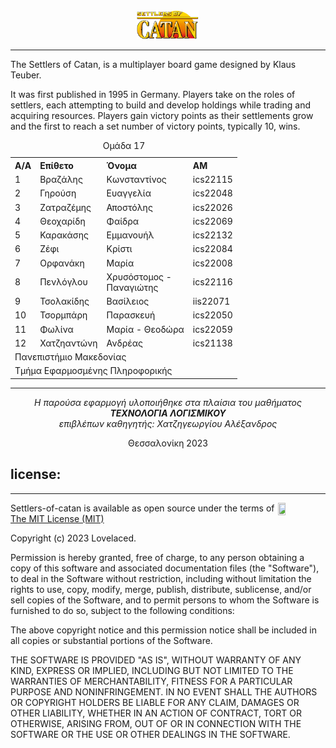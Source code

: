 <img src="src\main\resources\assets\startScreen\Settlers_Of_Catan_Logo.png" alt= “” width="20%" height="20%" style="margin-left:40%">

---

The Settlers of Catan, is a multiplayer board game designed by Klaus Teuber.

It was first published in 1995 in Germany. Players take on the roles of settlers, each attempting to build and develop holdings while trading and acquiring resources. Players gain victory points as their settlements grow and the first to reach a set number of victory points, typically 10, wins.

<table style="text-align: left; border-collapse: collapse; border: none; ">

  <caption>Ομάδα 17</caption>
    <tr>
        <th>A/A</th>
        <th>Επίθετο</th>
        <th>Όνομα</th>
        <th>ΑΜ</th>
    </tr>
    <tr>
        <td>1</td>
        <td>Βραζάλης</td>
        <td>Κωνσταντίνος</td>
        <td>ics22115</td>
    </tr>
     <tr>
        <td>2</td>
        <td>Γηρούση</td>
        <td>Ευαγγελία</td>
        <td>ics22048</td>
    </tr>
     <tr>
        <td>3</td>
        <td>Ζατραζέμης</td>
        <td>Αποστόλης</td>
        <td>ics22026</td>
    </tr>
     <tr>
        <td>4</td>
        <td>Θεοχαρίδη</td>
        <td>Φαίδρα</td>
        <td>ics22069</td>
    </tr>
     <tr>
        <td>5</td>
        <td>Καρακάσης</td>
        <td>Εμμανουήλ</td>
        <td>ics22132</td>
    </tr>
     <tr>
        <td>6</td>
        <td>Ζέφι</td>
        <td>Κρίστι</td>
        <td>ics22084</td>
    </tr>
     <tr>
        <td>7</td>
        <td>Ορφανάκη</td>
        <td>Μαρία</td>
        <td>ics22008</td>
    </tr>
    <tr>
        <td>8</td>
        <td>Πενλόγλου</td>
        <td>Χρυσόστομος - <br> Παναγιώτης</td>
        <td>ics22116</td>
    </tr>
        <tr>
        <td>9</td>
        <td>Τσολακίδης</td>
        <td>Βασίλειος</td>
        <td>iis22071</td>
    </tr>
    <tr>
        <td>10</td>
        <td>Τσορμπάρη</td>
        <td>Παρασκευή</td>
        <td>ics22050</td>
    </tr>
    <tr>
        <td>11</td>
        <td>Φωλίνα</td>
        <td>Μαρία - Θεοδώρα</td>
        <td>ics22059</td>
    </tr>
         <tr>
        <td>12</td>
        <td>Χατζηαντώνη</td>
        <td>Ανδρέας</td>
        <td>ics21138</td>
    </tr>
    <tr>
        <td colspan="5">Πανεπιστήμιο Μακεδονίας</td>
    </tr>
    <tr colspan="5">
        <td colspan="5">Τμήμα Εφαρμοσμένης Πληροφορικής</td>
    </tr>
</table>

<hr>
<p align="center"> <i> Η παρούσα εφαρμογή υλοποιήθηκε στα πλαίσια του μαθήματος
<br>
<b> ΤΕΧΝΟΛΟΓΙΑ ΛΟΓΙΣΜΙΚΟΥ </b>
<br>
επιβλέπων καθηγητής: Χατζηγεωργίου Αλέξανδρος </i> </p>

<p align="center"> Θεσσαλονίκη 2023  </p>

<h2>license:</h2>
<hr>

<img align="right" width="15%" height="15%" src="https://i0.wp.com/opensource.org/wp-content/uploads/2009/08/osi_symbol_0.png">

<p> Settlers-of-catan is available as open source under the terms of <a href="https://github.com/Lovelaced-Team/Settlers-of-catan/blob/main/LICENSE">The MIT License (MIT)</a></p>

<p>Copyright (c) 2023 Lovelaced.</p>

<p>Permission is hereby granted, free of charge, to any person obtaining a copy of this software and associated documentation files (the "Software"), to deal in the Software without restriction, including without limitation the rights to use, copy, modify, merge, publish, distribute, sublicense, and/or sell copies of the Software, and to permit persons to whom the Software is furnished to do so, subject to the following conditions:</p>

<p>The above copyright notice and this permission notice shall be included in all copies or substantial portions of the Software.</p>

<p>THE SOFTWARE IS PROVIDED "AS IS", WITHOUT WARRANTY OF ANY KIND, EXPRESS OR IMPLIED, INCLUDING BUT NOT LIMITED TO THE WARRANTIES OF MERCHANTABILITY, FITNESS FOR A PARTICULAR PURPOSE AND NONINFRINGEMENT. IN NO EVENT SHALL THE AUTHORS OR COPYRIGHT HOLDERS BE LIABLE FOR ANY CLAIM, DAMAGES OR OTHER LIABILITY, WHETHER IN AN ACTION OF CONTRACT, TORT OR OTHERWISE, ARISING FROM, OUT OF OR IN CONNECTION WITH THE SOFTWARE OR THE USE OR OTHER DEALINGS IN THE SOFTWARE.</p>
